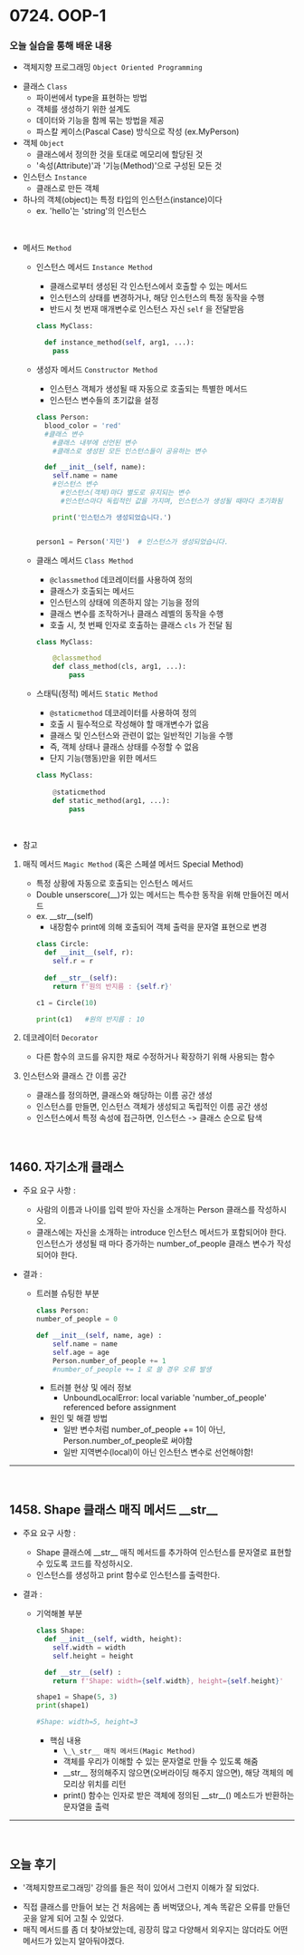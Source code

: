 # 0724. OOP-1

### 오늘 실습을 통해 배운 내용

* 객체지향 프로그래밍 `Object Oriented Programming`
- 클래스 `Class` 
  - 파이썬에서 type을 표현하는 방법
  - 객체를 생성하기 위한 설계도
  - 데이터와 기능을 함께 묶는 방법을 제공
  - 파스칼 케이스(Pascal Case) 방식으로 작성 (ex.MyPerson)
- 객체 `Object`
  - 클래스에서 정의한 것을 토대로 메모리에 할당된 것
  - '속성(Attribute)'과 '기능(Method)'으로 구성된 모든 것
- 인스턴스 `Instance`
  - 클래스로 만든 객체
- 하나의 객체(object)는 특정 타입의 인스턴스(instance)이다
  - ex. 'hello'는 'string'의 인스턴스

</br>

- 메서드 `Method`
  - 인스턴스 메서드 `Instance Method`
    - 클래스로부터 생성된 각 인스턴스에서 호출할 수 있는 메서드
    - 인스턴스의 상태를 변경하거나, 해당 인스턴스의 특정 동작을 수행
    - 반드시 첫 번재 매개변수로 인스턴스 자신 `self` 을 전달받음
    ```python
    class MyClass:

      def instance_method(self, arg1, ...):
        pass
    ```
  - 생성자 메서드 `Constructor Method`
    - 인스턴스 객체가 생성될 때 자동으로 호출되는 특별한 메서드
    - 인스턴스 변수들의 초기값을 설정

    ```python
    class Person:
      blood_color = 'red'
      #클래스 변수
        #클래스 내부에 선언된 변수
        #클래스로 생성된 모든 인스턴스들이 공유하는 변수

      def __init__(self, name):
        self.name = name
        #인스턴스 변수
          #인스턴스(객체)마다 별도로 유지되는 변수
          #인스턴스마다 독립적인 값을 가지며, 인스턴스가 생성될 때마다 초기화됨 

        print('인스턴스가 생성되었습니다.')


    person1 = Person('지민')  # 인스턴스가 생성되었습니다. 
    ```
  - 클래스 메서드 `Class Method`
    - `@classmethod` 데코레이터를 사용하여 정의
    - 클래스가 호출되는 메서드
    - 인스턴스의 상태에 의존하지 않는 기능을 정의
    - 클래스 변수를 조작하거나 클래스 레벨의 동작을 수행
    - 호출 시, 첫 번째 인자로 호출하는 클래스 `cls` 가 전달 됨
    ```py
    class MyClass:

        @classmethod
        def class_method(cls, arg1, ...):
            pass

    ```
  - 스태틱(정적) 메서드 `Static Method`
    - `@staticmethod` 데코레이터를 사용하여 정의
    - 호출 시 필수적으로 작성해야 할 매개변수가 없음
    - 클래스 및 인스턴스와 관련이 없는 일반적인 기능을 수행
    - 즉, 객체 상태나 클래스 상태를 수정할 수 없음
    - 단지 기능(행동)만을 위한 메서드
    ```py
    class MyClass:
        
        @staticmethod
        def static_method(arg1, ...):
            pass
    ```
  </br>

- 참고
1.  매직 메서드 `Magic Method` (혹은 스페셜 메서드 Special Method)
    - 특정 상황에 자동으로 호출되는 인스턴스 메서드
    - Double unserscore(__)가 있는 메서드는 특수한 동작을 위해 만들어진 메서드
    - ex. \_\_str__(self)
      - 내장함수 print에 의해 호출되어 객체 출력을 문자열 표현으로 변경
      ```py
      class Circle:
        def __init__(self, r):
          self.r = r
        
        def __str__(self):
          return f'원의 반지름 : {self.r}'
      
      c1 = Circle(10)

      print(c1)   #원의 반지름 : 10
      ```
2.  데코레이터 `Decorator`
    - 다른 함수의 코드를 유지한 채로 수정하거나 확장하기 위해 사용되는 함수

3. 인스턴스와 클래스 간 이름 공간
    - 클래스를 정의하면, 클래스와 해당하는 이름 공간 생성
    - 인스턴스를 만들면, 인스턴스 객체가 생성되고 독립적인 이름 공간 생성
    - 인스턴스에서 특정 속성에 접근하면, 인스턴스 -> 클래스 순으로 탐색
</br>

## 1460. 자기소개 클래스

* 주요 요구 사항 : 
  - 사람의 이름과 나이를 입력 받아 자신을 소개하는 Person 클래스를 작성하시오.
  - 클래스에는 자신을 소개하는 introduce 인스턴스 메서드가 포함되어야 한다.
  인스턴스가 생성될 때 마다 증가하는 number_of_people 클래스 변수가 작성되어야 한다.

* 결과 : 
  * 트러블 슈팅한 부분
  
    ```python
    class Person:
    number_of_people = 0

    def __init__(self, name, age) :
        self.name = name
        self.age = age
        Person.number_of_people += 1
        #number_of_people += 1 로 쓸 경우 오류 발생
    ```
  
    * 트러블 현상 및 에러 정보
      - UnboundLocalError: local variable 'number_of_people' referenced before assignment
    * 원인 및 해결 방법
      - 일반 변수처럼 number_of_people += 1이 아닌, Person.number_of_people로 써야함
      - 일반 지역변수(local)이 아닌 인스턴스 변수로 선언해야함!

-----
</br>

## 1458. Shape 클래스 매직 메서드 \_\_str__

* 주요 요구 사항 : 
  - Shape 클래스에 \_\_str__ 매직 메서드를 추가하여 인스턴스를 문자열로 표현할 수 있도록 코드를 작성하시오.
  - 인스턴스를 생성하고 print 함수로 인스턴스를 출력한다.

* 결과 : 
  
  * 기억해볼 부분
  
    ```python
    class Shape:
      def __init__(self, width, height):
        self.width = width
        self.height = height

      def __str__(self) :
        return f'Shape: width={self.width}, height={self.height}'

    shape1 = Shape(5, 3)
    print(shape1)    

    #Shape: width=5, height=3
    ```
  
    * 핵심 내용
      - `\_\_str__ 매직 메서드(Magic Method)`
      - 객체를 우리가 이해할 수 있는 문자열로 만들 수 있도록 해줌
      - \_\_str__ 정의해주지 않으면(오버라이딩 해주지 않으면), 해당 객체의 메모리상 위치를 리턴
      - print() 함수는 인자로 받은 객체에 정의된 \_\_str__() 메소드가 반환하는 문자열을 출력


-----
</br>

## 오늘 후기

* '객체지향프로그래밍' 강의를 들은 적이 있어서 그런지 이해가 잘 되었다.
- 직접 클래스를 만들어 보는 건 처음에는 좀 버벅댔으나, 계속 똑같은 오류를 만들던 곳을 알게 되어 고칠 수 있었다.
- 매직 메서드를 좀 더 찾아보았는데, 굉장히 많고 다양해서 외우지는 않더라도 어떤 메서드가 있는지 알아둬야겠다.

